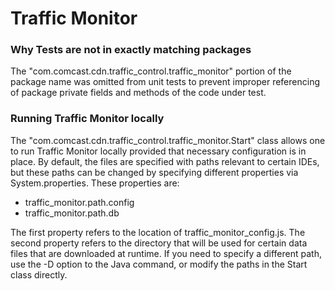 # Traffic Monitor

### Why Tests are not in exactly matching packages

The "com.comcast.cdn.traffic_control.traffic_monitor" portion of the package name was omitted from unit
tests to prevent improper referencing of package private fields and methods of the code under test.

### Running Traffic Monitor locally

The "com.comcast.cdn.traffic_control.traffic_monitor.Start" class allows one to run Traffic Monitor
locally provided that necessary configuration is in place. By default, the files are specified
with paths relevant to certain IDEs, but these paths can be changed by specifying different
properties via System.properties. These properties are:

* traffic_monitor.path.config
* traffic_monitor.path.db

The first property refers to the location of traffic_monitor_config.js. The second property
refers to the directory that will be used for certain data files that are downloaded at runtime.
If you need to specify a different path, use the -D option to the Java command, or modify the
paths in the Start class directly.
